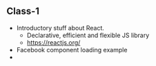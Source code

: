 ## Class-1

* Introductory stuff about React.
    * Declarative, efficient and flexible JS library
    * https://reactjs.org/
* Facebook component  loading example
* 